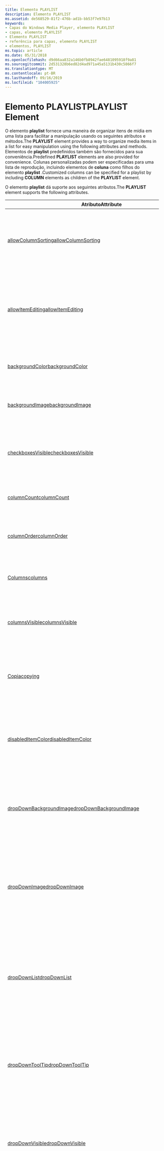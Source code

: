 ```yaml
---
title: Elemento PLAYLIST
description: Elemento PLAYLIST
ms.assetid: de568529-81f2-476b-ad1b-bb53f7e97b13
keywords:
- Capas do Windows Media Player, elemento PLAYLIST
- capas, elemento PLAYLIST
- Elemento PLAYLIST
- referência para capas, elemento PLAYLIST
- elementos, PLAYLIST
ms.topic: article
ms.date: 05/31/2018
ms.openlocfilehash: d9d66aa832a146b0fb8942fae6481095918f9a81
ms.sourcegitcommit: 2d531328b6ed82d4ad971a45a5131b430c5866f7
ms.translationtype: MT
ms.contentlocale: pt-BR
ms.lasthandoff: 09/16/2019
ms.locfileid: "104005925"
---
```

# <a name="playlist-element"></a><span data-ttu-id="d53e6-108">Elemento PLAYLIST</span><span class="sxs-lookup"><span data-stu-id="d53e6-108">PLAYLIST Element</span></span>

<span data-ttu-id="d53e6-109">O elemento **playlist** fornece uma maneira de organizar itens de mídia em uma lista para facilitar a manipulação usando os seguintes atributos e métodos.</span><span class="sxs-lookup"><span data-stu-id="d53e6-109">The **PLAYLIST** element provides a way to organize media items in a list for easy manipulation using the following attributes and methods.</span></span> <span data-ttu-id="d53e6-110">Elementos de **playlist** predefinidos também são fornecidos para sua conveniência.</span><span class="sxs-lookup"><span data-stu-id="d53e6-110">Predefined **PLAYLIST** elements are also provided for convenience.</span></span> <span data-ttu-id="d53e6-111">Colunas personalizadas podem ser especificadas para uma lista de reprodução, incluindo elementos de **coluna** como filhos do elemento **playlist** .</span><span class="sxs-lookup"><span data-stu-id="d53e6-111">Customized columns can be specified for a playlist by including **COLUMN** elements as children of the **PLAYLIST** element.</span></span>

<span data-ttu-id="d53e6-112">O elemento **playlist** dá suporte aos seguintes atributos.</span><span class="sxs-lookup"><span data-stu-id="d53e6-112">The **PLAYLIST** element supports the following attributes.</span></span>



| <span data-ttu-id="d53e6-113">Atributo</span><span class="sxs-lookup"><span data-stu-id="d53e6-113">Attribute</span></span>                                                                                 | <span data-ttu-id="d53e6-114">Descrição</span><span class="sxs-lookup"><span data-stu-id="d53e6-114">Description</span></span>                                                                                                                                |
|-------------------------------------------------------------------------------------------|--------------------------------------------------------------------------------------------------------------------------------------------|
| [<span data-ttu-id="d53e6-115">allowColumnSorting</span><span class="sxs-lookup"><span data-stu-id="d53e6-115">allowColumnSorting</span></span>](playlist-allowcolumnsorting.md)                                     | <span data-ttu-id="d53e6-116">Especifica ou recupera um valor que indica se a classificação em cabeçalhos de coluna é permitida.</span><span class="sxs-lookup"><span data-stu-id="d53e6-116">Specifies or retrieves a value indicating whether sorting on column headers is allowed.</span></span>                                                    |
| [<span data-ttu-id="d53e6-117">allowItemEditing</span><span class="sxs-lookup"><span data-stu-id="d53e6-117">allowItemEditing</span></span>](playlist-allowitemediting.md)                                         | <span data-ttu-id="d53e6-118">Especifica ou recupera um valor que indica se os itens em uma lista de reprodução dão suporte à edição in-loco.</span><span class="sxs-lookup"><span data-stu-id="d53e6-118">Specifies or retrieves a value indicating whether items in a playlist support in-place editing.</span></span>                                            |
| [<span data-ttu-id="d53e6-119">backgroundColor</span><span class="sxs-lookup"><span data-stu-id="d53e6-119">backgroundColor</span></span>](playlist-backgroundcolor.md)                                           | <span data-ttu-id="d53e6-120">Especifica ou recupera a cor do plano de fundo.</span><span class="sxs-lookup"><span data-stu-id="d53e6-120">Specifies or retrieves the background color.</span></span>                                                                                               |
| [<span data-ttu-id="d53e6-121">backgroundImage</span><span class="sxs-lookup"><span data-stu-id="d53e6-121">backgroundImage</span></span>](playlist-backgroundimage.md)                                           | <span data-ttu-id="d53e6-122">Especifica ou recupera a imagem de plano de fundo.</span><span class="sxs-lookup"><span data-stu-id="d53e6-122">Specifies or retrieves the background image.</span></span>                                                                                               |
| [<span data-ttu-id="d53e6-123">checkboxesVisible</span><span class="sxs-lookup"><span data-stu-id="d53e6-123">checkboxesVisible</span></span>](playlist-checkboxesvisible.md)                                       | <span data-ttu-id="d53e6-124">Especifica ou recupera um valor que indica se caixas de seleção estão visíveis.</span><span class="sxs-lookup"><span data-stu-id="d53e6-124">Specifies or retrieves a value indicating whether checkboxes are visible.</span></span>                                                                  |
| [<span data-ttu-id="d53e6-125">columnCount</span><span class="sxs-lookup"><span data-stu-id="d53e6-125">columnCount</span></span>](playlist-columncount.md)                                                   | <span data-ttu-id="d53e6-126">Recupera o número de colunas mostradas.</span><span class="sxs-lookup"><span data-stu-id="d53e6-126">Retrieves the number of columns shown.</span></span>                                                                                                     |
| [<span data-ttu-id="d53e6-127">columnOrder</span><span class="sxs-lookup"><span data-stu-id="d53e6-127">columnOrder</span></span>](playlist-columnorder.md)                                                   | <span data-ttu-id="d53e6-128">Especifica ou recupera a ordem das colunas da lista de reprodução.</span><span class="sxs-lookup"><span data-stu-id="d53e6-128">Specifies or retrieves the order of the playlist columns.</span></span>                                                                                  |
| [<span data-ttu-id="d53e6-129">Columns</span><span class="sxs-lookup"><span data-stu-id="d53e6-129">columns</span></span>](playlist-columns.md)                                                           | <span data-ttu-id="d53e6-130">Define as colunas que aparecem no elemento **playlist** .</span><span class="sxs-lookup"><span data-stu-id="d53e6-130">Defines the columns that appear in the **PLAYLIST** element.</span></span>                                                                               |
| [<span data-ttu-id="d53e6-131">columnsVisible</span><span class="sxs-lookup"><span data-stu-id="d53e6-131">columnsVisible</span></span>](playlist-columnsvisible.md)                                             | <span data-ttu-id="d53e6-132">Especifica ou recupera um valor que indica se as colunas são mostradas.</span><span class="sxs-lookup"><span data-stu-id="d53e6-132">Specifies or retrieves a value indicating whether columns are shown.</span></span>                                                                       |
| [<span data-ttu-id="d53e6-133">Copia</span><span class="sxs-lookup"><span data-stu-id="d53e6-133">copying</span></span>](playlist-copying.md)                                                           | <span data-ttu-id="d53e6-134">Recupera um valor que indica se o elemento **playlist** está no ato de cópia.</span><span class="sxs-lookup"><span data-stu-id="d53e6-134">Retrieves a value indicating whether the **PLAYLIST** element is in the act of copying.</span></span>                                                    |
| [<span data-ttu-id="d53e6-135">disabledItemColor</span><span class="sxs-lookup"><span data-stu-id="d53e6-135">disabledItemColor</span></span>](playlist-disableditemcolor.md)                                       | <span data-ttu-id="d53e6-136">Especifica ou recupera a cor de uma faixa de CD desabilitada ou de conteúdo online quando offline.</span><span class="sxs-lookup"><span data-stu-id="d53e6-136">Specifies or retrieves the color of a disabled CD track or of online content when offline.</span></span>                                                 |
| [<span data-ttu-id="d53e6-137">dropDownBackgroundImage</span><span class="sxs-lookup"><span data-stu-id="d53e6-137">dropDownBackgroundImage</span></span>](playlist-dropdownbackgroundimage.md)                           | <span data-ttu-id="d53e6-138">Especifica ou recupera o nome da imagem exibida no plano de fundo da lista suspensa.</span><span class="sxs-lookup"><span data-stu-id="d53e6-138">Specifies or retrieves the name of the image that displays in the background of the drop-down list.</span></span>                                        |
| [<span data-ttu-id="d53e6-139">dropDownImage</span><span class="sxs-lookup"><span data-stu-id="d53e6-139">dropDownImage</span></span>](playlist-dropdownimage.md)                                               | <span data-ttu-id="d53e6-140">Especifica ou recupera o nome da imagem usada para o botão de lista suspensa que é exibido na borda direita da lista suspensa.</span><span class="sxs-lookup"><span data-stu-id="d53e6-140">Specifies or retrieves the name of the image used for the drop-down list button that is displayed at the right edge of the drop-down list.</span></span> |
| [<span data-ttu-id="d53e6-141">dropDownList</span><span class="sxs-lookup"><span data-stu-id="d53e6-141">dropDownList</span></span>](playlist-dropdownlist.md)                                                 | <span data-ttu-id="d53e6-142">Especifica ou recupera um valor que indica quais elementos aparecem na lista suspensa para uma determinada instância do elemento **playlist** .</span><span class="sxs-lookup"><span data-stu-id="d53e6-142">Specifies or retrieves a value indicating which elements show up in the drop-down list for a given instance of the **PLAYLIST** element.</span></span>   |
| [<span data-ttu-id="d53e6-143">dropDownToolTip</span><span class="sxs-lookup"><span data-stu-id="d53e6-143">dropDownToolTip</span></span>](playlist-dropdowntooltip.md)                                           | <span data-ttu-id="d53e6-144">Especifica ou recupera a dica de ferramenta mostrada quando o usuário passa o mouse sobre o menu suspenso do elemento **playlist** .</span><span class="sxs-lookup"><span data-stu-id="d53e6-144">Specifies or retrieves the ToolTip shown when the user hovers over the **PLAYLIST** element drop-down menu.</span></span>                                |
| [<span data-ttu-id="d53e6-145">dropDownVisible</span><span class="sxs-lookup"><span data-stu-id="d53e6-145">dropDownVisible</span></span>](playlist-dropdownvisible.md)                                           | <span data-ttu-id="d53e6-146">Especifica ou recupera um valor que indica se o seletor de lista suspensa de elementos de **playlist** está visível.</span><span class="sxs-lookup"><span data-stu-id="d53e6-146">Specifies or retrieves a value indicating whether the **PLAYLIST** element drop-down selector is visible.</span></span>                                  |
| [<span data-ttu-id="d53e6-147">editButtonVisible</span><span class="sxs-lookup"><span data-stu-id="d53e6-147">editButtonVisible</span></span>](playlist-editbuttonvisible.md)                                       | <span data-ttu-id="d53e6-148">Especifica ou recupera um valor que indica se o botão de edição do elemento de **playlist** está visível.</span><span class="sxs-lookup"><span data-stu-id="d53e6-148">Specifies or retrieves a value indicating whether the **PLAYLIST** element edit button is visible.</span></span>                                         |
| [<span data-ttu-id="d53e6-149">foregroundColor</span><span class="sxs-lookup"><span data-stu-id="d53e6-149">foregroundColor</span></span>](playlist-foregroundcolor.md)                                           | <span data-ttu-id="d53e6-150">Especifica ou recupera a cor de primeiro plano.</span><span class="sxs-lookup"><span data-stu-id="d53e6-150">Specifies or retrieves the foreground color.</span></span>                                                                                               |
| [<span data-ttu-id="d53e6-151">hueShift</span><span class="sxs-lookup"><span data-stu-id="d53e6-151">hueShift</span></span>](playlist-hueshift.md)                                                         | <span data-ttu-id="d53e6-152">Especifica ou recupera a quantidade pela qual o matiz das imagens suspensas é deslocado.</span><span class="sxs-lookup"><span data-stu-id="d53e6-152">Specifies or retrieves the amount by which the hue of the drop-down images is shifted.</span></span>                                                     |
| [<span data-ttu-id="d53e6-153">itemCount</span><span class="sxs-lookup"><span data-stu-id="d53e6-153">itemCount</span></span>](playlist-itemcount.md)                                                       | <span data-ttu-id="d53e6-154">Recupera o número de itens atualmente exibidos no elemento **playlist** .</span><span class="sxs-lookup"><span data-stu-id="d53e6-154">Retrieves the number of items currently displayed in the **PLAYLIST** element.</span></span>                                                             |
| [<span data-ttu-id="d53e6-155">itemErrorColor</span><span class="sxs-lookup"><span data-stu-id="d53e6-155">itemErrorColor</span></span>](playlist-itemerrorcolor.md)                                             | <span data-ttu-id="d53e6-156">Especifica ou recupera a cor de realce que indica um item de playlist que tem uma condição de erro.</span><span class="sxs-lookup"><span data-stu-id="d53e6-156">Specifies or retrieves the highlight color that indicates a playlist item that has an error condition.</span></span>                                     |
| [<span data-ttu-id="d53e6-157">Arquivo de mídia</span><span class="sxs-lookup"><span data-stu-id="d53e6-157">itemMedia</span></span>](playlist-itemmedia.md)                                                       | <span data-ttu-id="d53e6-158">Recupera o objeto de **mídia** correspondente ao índice fornecido no elemento **playlist** .</span><span class="sxs-lookup"><span data-stu-id="d53e6-158">Retrieves the **Media** object corresponding to the given index in the **PLAYLIST** element.</span></span>                                               |
| [<span data-ttu-id="d53e6-159">itemPlayingBackgroundColor</span><span class="sxs-lookup"><span data-stu-id="d53e6-159">itemPlayingBackgroundColor</span></span>](playlist-itemplayingbackgroundcolor.md)                     | <span data-ttu-id="d53e6-160">Especifica ou recupera a cor do plano de fundo do item da playlist em execução no momento.</span><span class="sxs-lookup"><span data-stu-id="d53e6-160">Specifies or retrieves the background color of the currently playing playlist item.</span></span>                                                        |
| [<span data-ttu-id="d53e6-161">itemPlayingColor</span><span class="sxs-lookup"><span data-stu-id="d53e6-161">itemPlayingColor</span></span>](playlist-itemplayingcolor.md)                                         | <span data-ttu-id="d53e6-162">Especifica ou recupera a cor de realce que indica o item em execução no momento na lista de reprodução.</span><span class="sxs-lookup"><span data-stu-id="d53e6-162">Specifies or retrieves the highlight color that indicates the currently playing item in the playlist.</span></span>                                      |
| [<span data-ttu-id="d53e6-163">de exibição</span><span class="sxs-lookup"><span data-stu-id="d53e6-163">itemPlaylist</span></span>](playlist-itemplaylist.md)                                                 | <span data-ttu-id="d53e6-164">Recupera a lista de reprodução para o item de mídia que é exibido no índice fornecido no elemento **playlist** .</span><span class="sxs-lookup"><span data-stu-id="d53e6-164">Retrieves the playlist for the media item that is displayed at the given index in the **PLAYLIST** element.</span></span>                                |
| [<span data-ttu-id="d53e6-165">itemSelectedBackgroundColor</span><span class="sxs-lookup"><span data-stu-id="d53e6-165">itemSelectedBackgroundColor</span></span>](playlist-itemselectedbackgroundcolor.md)                   | <span data-ttu-id="d53e6-166">Especifica ou recupera um valor que indica a cor do plano de fundo de um item selecionado na lista de reprodução.</span><span class="sxs-lookup"><span data-stu-id="d53e6-166">Specifies or retrieves a value indicating the background color of a selected item in the playlist.</span></span>                                         |
| [<span data-ttu-id="d53e6-167">itemSelectedBackgroundFocusLostColor</span><span class="sxs-lookup"><span data-stu-id="d53e6-167">itemSelectedBackgroundFocusLostColor</span></span>](playlist-itemselectedbackgroundfocuslostcolor.md) | <span data-ttu-id="d53e6-168">Especifica ou recupera um valor que indica a cor do texto de um item selecionado na lista de reprodução.</span><span class="sxs-lookup"><span data-stu-id="d53e6-168">Specifies or retrieves a value indicating the text color of a selected item in the playlist.</span></span>                                               |
| [<span data-ttu-id="d53e6-169">itemSelectedColor</span><span class="sxs-lookup"><span data-stu-id="d53e6-169">itemSelectedColor</span></span>](playlist-itemselectedcolor.md)                                       | <span data-ttu-id="d53e6-170">Especifica ou recupera um valor que indica a cor do texto de um item selecionado na lista de reprodução.</span><span class="sxs-lookup"><span data-stu-id="d53e6-170">Specifies or retrieves a value indicating the text color of a selected item in the playlist.</span></span>                                               |
| [<span data-ttu-id="d53e6-171">itemSelectedFocusLostColor</span><span class="sxs-lookup"><span data-stu-id="d53e6-171">itemSelectedFocusLostColor</span></span>](playlist-itemselectedfocuslostcolor.md)                     | <span data-ttu-id="d53e6-172">Especifica ou recupera um valor que indica a cor do texto de um item selecionado na lista de reprodução quando a playlist perde o foco.</span><span class="sxs-lookup"><span data-stu-id="d53e6-172">Specifies or retrieves a value indicating the text color of a selected item in the playlist when the playlist loses focus.</span></span>                 |
| [<span data-ttu-id="d53e6-173">leftStatus</span><span class="sxs-lookup"><span data-stu-id="d53e6-173">leftStatus</span></span>](playlist-leftstatus.md)                                                     | <span data-ttu-id="d53e6-174">Especifica ou recupera o texto de status que é exibido no lado esquerdo e inferior do elemento **playlist** .</span><span class="sxs-lookup"><span data-stu-id="d53e6-174">Specifies or retrieves the status text that is displayed on the left side and bottom of the **PLAYLIST** element.</span></span>                          |
| [<span data-ttu-id="d53e6-175">playlist</span><span class="sxs-lookup"><span data-stu-id="d53e6-175">playlist</span></span>](playlist-playlist.md)                                                         | <span data-ttu-id="d53e6-176">Especifica ou recupera o objeto **playlist** para o qual o elemento **playlist** fornece uma interface.</span><span class="sxs-lookup"><span data-stu-id="d53e6-176">Specifies or retrieves the **Playlist** object to which the **PLAYLIST** element provides an interface.</span></span>                                    |
| [<span data-ttu-id="d53e6-177">playlistItemsVisible</span><span class="sxs-lookup"><span data-stu-id="d53e6-177">playlistItemsVisible</span></span>](playlist-playlistitemsvisible.md)                                 | <span data-ttu-id="d53e6-178">Especifica ou recupera um valor que indica se os itens na lista de reprodução estão visíveis.</span><span class="sxs-lookup"><span data-stu-id="d53e6-178">Specifies or retrieves a value indicating whether items in the playlist are visible.</span></span>                                                       |
| [<span data-ttu-id="d53e6-179">rightStatus</span><span class="sxs-lookup"><span data-stu-id="d53e6-179">rightStatus</span></span>](playlist-rightstatus.md)                                                   | <span data-ttu-id="d53e6-180">Especifica ou recupera o texto de status que é exibido no lado direito e no final do elemento **playlist** .</span><span class="sxs-lookup"><span data-stu-id="d53e6-180">Specifies or retrieves the status text that is displayed on the right side and bottom of the **PLAYLIST** element.</span></span>                         |
| [<span data-ttu-id="d53e6-181">saturação</span><span class="sxs-lookup"><span data-stu-id="d53e6-181">saturation</span></span>](playlist-saturation.md)                                                     | <span data-ttu-id="d53e6-182">Especifica ou recupera o valor de saturação das imagens suspensas.</span><span class="sxs-lookup"><span data-stu-id="d53e6-182">Specifies or retrieves the saturation value of the drop-down images.</span></span>                                                                       |
| [<span data-ttu-id="d53e6-183">statusColor</span><span class="sxs-lookup"><span data-stu-id="d53e6-183">statusColor</span></span>](playlist-statuscolor.md)                                                   | <span data-ttu-id="d53e6-184">Especifica ou recupera a cor da linha de status no elemento **playlist** .</span><span class="sxs-lookup"><span data-stu-id="d53e6-184">Specifies or retrieves the color of the status line in the **PLAYLIST** element.</span></span>                                                           |
| [<span data-ttu-id="d53e6-185">statusTextColor</span><span class="sxs-lookup"><span data-stu-id="d53e6-185">statusTextColor</span></span>](playlist-statustextcolor.md)                                           | <span data-ttu-id="d53e6-186">Especifica ou recupera um valor que indica a cor do texto de status.</span><span class="sxs-lookup"><span data-stu-id="d53e6-186">Specifies or retrieves a value indicating the color of the status text.</span></span>                                                                    |
| [<span data-ttu-id="d53e6-187">toolbarVisible</span><span class="sxs-lookup"><span data-stu-id="d53e6-187">toolbarVisible</span></span>](playlist-toolbarvisible.md)                                             | <span data-ttu-id="d53e6-188">Especifica ou recupera um valor que indica se a barra de ferramentas da lista de reprodução é exibida.</span><span class="sxs-lookup"><span data-stu-id="d53e6-188">Specifies or retrieves a value indicating whether the playlist toolbar displays.</span></span>                                                           |



 

<span data-ttu-id="d53e6-189">O elemento **playlist** dá suporte aos seguintes métodos.</span><span class="sxs-lookup"><span data-stu-id="d53e6-189">The **PLAYLIST** element supports the following methods.</span></span>



| <span data-ttu-id="d53e6-190">Método</span><span class="sxs-lookup"><span data-stu-id="d53e6-190">Method</span></span>                                                              | <span data-ttu-id="d53e6-191">Descrição</span><span class="sxs-lookup"><span data-stu-id="d53e6-191">Description</span></span>                                                                                                               |
|---------------------------------------------------------------------|---------------------------------------------------------------------------------------------------------------------------|
| [<span data-ttu-id="d53e6-192">abortCopy</span><span class="sxs-lookup"><span data-stu-id="d53e6-192">abortCopy</span></span>](playlist-abortcopy.md)                                 | <span data-ttu-id="d53e6-193">Cancela uma operação de cópia.</span><span class="sxs-lookup"><span data-stu-id="d53e6-193">Cancels a copy operation.</span></span>                                                                                                 |
| [<span data-ttu-id="d53e6-194">addSelectedToPlaylist</span><span class="sxs-lookup"><span data-stu-id="d53e6-194">addSelectedToPlaylist</span></span>](playlist-addselectedtoplaylist.md)         | <span data-ttu-id="d53e6-195">Adiciona o item selecionado à lista de reprodução.</span><span class="sxs-lookup"><span data-stu-id="d53e6-195">Adds the selected item to the playlist.</span></span>                                                                                   |
| [<span data-ttu-id="d53e6-196">copy</span><span class="sxs-lookup"><span data-stu-id="d53e6-196">copy</span></span>](playlist-copy.md)                                           | <span data-ttu-id="d53e6-197">Inicia uma operação de cópia do CD.</span><span class="sxs-lookup"><span data-stu-id="d53e6-197">Begins a copy operation from the CD.</span></span>                                                                                      |
| [<span data-ttu-id="d53e6-198">deleteSelected</span><span class="sxs-lookup"><span data-stu-id="d53e6-198">deleteSelected</span></span>](playlist-deleteselected.md)                       | <span data-ttu-id="d53e6-199">Exclui o item selecionado da lista de reprodução.</span><span class="sxs-lookup"><span data-stu-id="d53e6-199">Deletes the selected item from the playlist.</span></span>                                                                              |
| [<span data-ttu-id="d53e6-200">deleteSelectedFromLibrary</span><span class="sxs-lookup"><span data-stu-id="d53e6-200">deleteSelectedFromLibrary</span></span>](playlist-deleteselectedfromlibrary.md) | <span data-ttu-id="d53e6-201">Exclui o item selecionado da lista de reprodução e da biblioteca.</span><span class="sxs-lookup"><span data-stu-id="d53e6-201">Deletes the selected item from the playlist and from the library.</span></span>                                                         |
| [<span data-ttu-id="d53e6-202">getNextCheckedItem</span><span class="sxs-lookup"><span data-stu-id="d53e6-202">getNextCheckedItem</span></span>](playlist-getnextcheckeditem.md)               | <span data-ttu-id="d53e6-203">Recupera o índice do próximo item selecionado na lista de reprodução após o índice especificado.</span><span class="sxs-lookup"><span data-stu-id="d53e6-203">Retrieves the index of the next checked item in the playlist following the specified index.</span></span>                               |
| [<span data-ttu-id="d53e6-204">getNextCheckedItem2</span><span class="sxs-lookup"><span data-stu-id="d53e6-204">getNextCheckedItem2</span></span>](playlist-getnextcheckeditem2.md)             | <span data-ttu-id="d53e6-205">Recupera o índice do próximo item selecionado na lista de reprodução após o índice especificado.</span><span class="sxs-lookup"><span data-stu-id="d53e6-205">Retrieves the index of the next checked item in the playlist following the specified index.</span></span> <span data-ttu-id="d53e6-206">Funciona com listas de reprodução aninhadas.</span><span class="sxs-lookup"><span data-stu-id="d53e6-206">Works with nested playlists.</span></span>  |
| [<span data-ttu-id="d53e6-207">getNextSelectedItem</span><span class="sxs-lookup"><span data-stu-id="d53e6-207">getNextSelectedItem</span></span>](playlist-getnextselecteditem.md)             | <span data-ttu-id="d53e6-208">Recupera o índice do próximo item selecionado na lista de reprodução após o índice especificado.</span><span class="sxs-lookup"><span data-stu-id="d53e6-208">Retrieves the index of the next selected item in the playlist following the specified index.</span></span>                              |
| [<span data-ttu-id="d53e6-209">getNextSelectedItem2</span><span class="sxs-lookup"><span data-stu-id="d53e6-209">getNextSelectedItem2</span></span>](playlist-getnextselecteditem2.md)           | <span data-ttu-id="d53e6-210">Recupera o índice do próximo item selecionado na lista de reprodução após o índice especificado.</span><span class="sxs-lookup"><span data-stu-id="d53e6-210">Retrieves the index of the next selected item in the playlist following the specified index.</span></span> <span data-ttu-id="d53e6-211">Funciona com listas de reprodução aninhadas.</span><span class="sxs-lookup"><span data-stu-id="d53e6-211">Works with nested playlists.</span></span> |
| [<span data-ttu-id="d53e6-212">moveSelectedDown</span><span class="sxs-lookup"><span data-stu-id="d53e6-212">moveSelectedDown</span></span>](playlist-moveselecteddown.md)                   | <span data-ttu-id="d53e6-213">Move o item selecionado uma posição para baixo na lista.</span><span class="sxs-lookup"><span data-stu-id="d53e6-213">Moves the selected item down one position in the list.</span></span>                                                                    |
| [<span data-ttu-id="d53e6-214">moveSelectedUp</span><span class="sxs-lookup"><span data-stu-id="d53e6-214">moveSelectedUp</span></span>](playlist-moveselectedup.md)                       | <span data-ttu-id="d53e6-215">Move o item selecionado uma posição para cima na lista.</span><span class="sxs-lookup"><span data-stu-id="d53e6-215">Moves the selected item up one position in the list.</span></span>                                                                      |
| [<span data-ttu-id="d53e6-216">setcheckstate</span><span class="sxs-lookup"><span data-stu-id="d53e6-216">setCheckedState</span></span>](playlist-setcheckedstate.md)                     | <span data-ttu-id="d53e6-217">Especifica que o item indexado na playlist está marcado.</span><span class="sxs-lookup"><span data-stu-id="d53e6-217">Specifies that the indexed item in the playlist is checked.</span></span>                                                               |
| [<span data-ttu-id="d53e6-218">setCheckedState2</span><span class="sxs-lookup"><span data-stu-id="d53e6-218">setCheckedState2</span></span>](playlist-setcheckedstate2.md)                   | <span data-ttu-id="d53e6-219">Define o estado de ativação do item com o índice especificado no elemento **playlist** .</span><span class="sxs-lookup"><span data-stu-id="d53e6-219">Sets the checked state of the item with the specified index in the **PLAYLIST** element.</span></span> <span data-ttu-id="d53e6-220">Funciona com listas de reprodução aninhadas.</span><span class="sxs-lookup"><span data-stu-id="d53e6-220">Works with nested playlists.</span></span>     |
| [<span data-ttu-id="d53e6-221">setColumnResizeMode</span><span class="sxs-lookup"><span data-stu-id="d53e6-221">setColumnResizeMode</span></span>](playlist-setcolumnresizemode.md)             | <span data-ttu-id="d53e6-222">Especifica como os tamanhos de coluna indexados em si.</span><span class="sxs-lookup"><span data-stu-id="d53e6-222">Specifies how the indexed column sizes itself.</span></span>                                                                            |
| [<span data-ttu-id="d53e6-223">setColumnWidth</span><span class="sxs-lookup"><span data-stu-id="d53e6-223">setColumnWidth</span></span>](playlist-setcolumnwidth.md)                       | <span data-ttu-id="d53e6-224">Especifica a largura da coluna e altera o modo de redimensionamento da coluna para "wmpcrmFixed".</span><span class="sxs-lookup"><span data-stu-id="d53e6-224">Specifies the column width and changes the resize mode of the column to "wmpcrmFixed".</span></span>                                    |
| [<span data-ttu-id="d53e6-225">setselecionostate</span><span class="sxs-lookup"><span data-stu-id="d53e6-225">setSelectedState</span></span>](playlist-setselectedstate.md)                   | <span data-ttu-id="d53e6-226">Especifica que o item indexado na lista de reprodução está selecionado.</span><span class="sxs-lookup"><span data-stu-id="d53e6-226">Specifies that the indexed item in the playlist is selected.</span></span>                                                              |
| [<span data-ttu-id="d53e6-227">setSelectedState2</span><span class="sxs-lookup"><span data-stu-id="d53e6-227">setSelectedState2</span></span>](playlist-setselectedstate2.md)                 | <span data-ttu-id="d53e6-228">Define o estado selecionado do item com o índice especificado no elemento **playlist** .</span><span class="sxs-lookup"><span data-stu-id="d53e6-228">Sets the selected state of the item with the specified index in the **PLAYLIST** element.</span></span> <span data-ttu-id="d53e6-229">Funciona com listas de reprodução aninhadas.</span><span class="sxs-lookup"><span data-stu-id="d53e6-229">Works with nested playlists.</span></span>    |
| [<span data-ttu-id="d53e6-230">sortColumn</span><span class="sxs-lookup"><span data-stu-id="d53e6-230">sortColumn</span></span>](playlist-sortcolumn.md)                               | <span data-ttu-id="d53e6-231">Classifica os dados na coluna especificada.</span><span class="sxs-lookup"><span data-stu-id="d53e6-231">Sorts the data in the specified column.</span></span>                                                                                   |



 

<span data-ttu-id="d53e6-232">O elemento **playlist** dá suporte aos atributos de ambiente e pode implementar os manipuladores de eventos de ambiente, exceto quando indicado.</span><span class="sxs-lookup"><span data-stu-id="d53e6-232">The **PLAYLIST** element supports the ambient attributes and can implement the ambient event handlers, except where noted.</span></span> <span data-ttu-id="d53e6-233">Para obter mais informações, consulte [atributos de ambiente](ambient-attributes.md) e [manipuladores de eventos de ambiente](ambient-event-handlers.md).</span><span class="sxs-lookup"><span data-stu-id="d53e6-233">For more information, see [Ambient Attributes](ambient-attributes.md) and [Ambient Event Handlers](ambient-event-handlers.md).</span></span>

<span data-ttu-id="d53e6-234">As listas de reprodução predefinidas são elementos de **playlist** normais com várias configurações de atributo comuns especificadas por padrão.</span><span class="sxs-lookup"><span data-stu-id="d53e6-234">Predefined playlists are normal **PLAYLIST** elements with various common attribute settings specified by default.</span></span> <span data-ttu-id="d53e6-235">As listas de reprodução predefinidas a seguir estão disponíveis.</span><span class="sxs-lookup"><span data-stu-id="d53e6-235">The following predefined playlists are available.</span></span>



| <span data-ttu-id="d53e6-236">PLAYLIST predefinida</span><span class="sxs-lookup"><span data-stu-id="d53e6-236">Predefined PLAYLIST</span></span>                      | <span data-ttu-id="d53e6-237">Descrição</span><span class="sxs-lookup"><span data-stu-id="d53e6-237">Description</span></span>                                                       |
|------------------------------------------|-------------------------------------------------------------------|
| [<span data-ttu-id="d53e6-238">DROPDOWNPLAYLIST</span><span class="sxs-lookup"><span data-stu-id="d53e6-238">DROPDOWNPLAYLIST</span></span>](dropdownplaylist.md) | <span data-ttu-id="d53e6-239">Uma lista suspensa de **reprodução** sem itens visíveis.</span><span class="sxs-lookup"><span data-stu-id="d53e6-239">A drop-down **PLAYLIST** with no items visible.</span></span>                   |
| [<span data-ttu-id="d53e6-240">ITEMSPLAYLIST</span><span class="sxs-lookup"><span data-stu-id="d53e6-240">ITEMSPLAYLIST</span></span>](itemsplaylist.md)       | <span data-ttu-id="d53e6-241">Uma lista suspensa de **reprodução** sem itens ou cabeçalhos de coluna visíveis.</span><span class="sxs-lookup"><span data-stu-id="d53e6-241">A drop-down **PLAYLIST** with no items or column headers visible.</span></span> |



 

## <a name="related-topics"></a><span data-ttu-id="d53e6-242">Tópicos relacionados</span><span class="sxs-lookup"><span data-stu-id="d53e6-242">Related topics</span></span>

<dl> <dt>

[<span data-ttu-id="d53e6-243">**Referência de programação de capa**</span><span class="sxs-lookup"><span data-stu-id="d53e6-243">**Skin Programming Reference**</span></span>](skin-programming-reference.md)
</dt> </dl>

 

 




